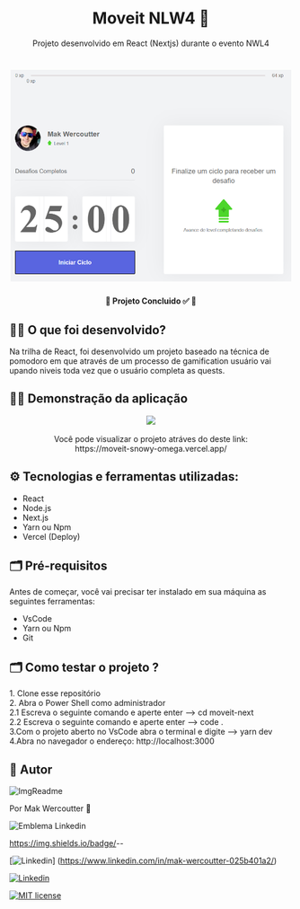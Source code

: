 <h1 align="center"> Moveit NLW4 🚀 </h1>
<p align="center">Projeto desenvolvido em React (Nextjs) durante o evento NWL4</p>
<h1 align="center">
<img width="500" height="auto" alt="ImgReadme" title="ImgReadme"  src="https://github.com/makwfs/NLW4--Moveit-Nextjs-/blob/main/assets/ImgReadme.PNG" >
</h1>

<h4 align="center"> 
	🚧  Projeto Concluido ✅  🚧
</h4>

<h2> 👨‍💻  O que foi desenvolvido?</h2>
<p> Na trilha de React, foi desenvolvido um projeto
baseado na técnica de pomodoro em que através de um  
processo de gamification usuário vai upando niveis 
toda vez que o usuário completa as quests.</p>


<h2>👨‍🏫 Demonstração da aplicação</h2>

<p align="center">
<img  src="https://media.giphy.com/media/JxM7WHUlmXvxei2nvq/giphy.gif" >
</p>
<p align="center">
Você pode visualizar o projeto atráves do deste link:<br>
 https://moveit-snowy-omega.vercel.app/</p>

<h2>⚙️ Tecnologias e ferramentas utilizadas: </h2>

- React
- Node.js
- Next.js
- Yarn ou Npm
- Vercel (Deploy)

<h2>🗂️ Pré-requisitos </h2>
<p>Antes de começar, você vai precisar ter instalado em sua máquina as seguintes ferramentas:</p>

- VsCode
- Yarn ou Npm
- Git

<h2>🗂️ Como testar o projeto ? </h2>
<p>1. Clone esse repositório<br>
2. Abra o Power Shell como administrador<br>
  2.1 Escreva o seguinte comando e aperte enter --> cd moveit-next<br>
  2.2 Escreva o seguinte comando e aperte enter --> code .<br>
3.Com o projeto aberto no VsCode abra o terminal e digite --> yarn dev<br>
4.Abra no navegador o endereço: http://localhost:3000</p>

<h2>👨 Autor </h2>
<img width="150" height="150" alt="ImgReadme" title="ImgReadme"  src="https://github.com/makwfs.png" >

<p>Por Mak Wercoutter 🖖</p>
<p></p>

<img src="https://camo.githubusercontent.com/bee4ad5804b8b53a1ba11661fdec9850f2a035c5cbdae1723f9d38003d255fce/68747470733a2f2f696d672e736869656c64732e696f2f62616467652f2d616e616272746f727265732d626c75653f7374796c653d666c61742d737175617265266c6f676f3d4c696e6b6564696e266c6f676f436f6c6f723d7768697465266c696e6b3d68747470733a2f2f7777772e6c696e6b6564696e2e636f6d2f696e2f616e616272746f727265732f" alt="Emblema Linkedin" data-canonical-src="https://img.shields.io/badge/-anabrtorres-blue?style=flat-square&amp;logo=Linkedin&amp;logoColor=white&amp;link=https://www.linkedin.com/in/https://www.linkedin.com/in/mak-wercoutter-025b401a2//" style="max-width:100%;">


https://img.shields.io/badge/<Linkedin>-<Linkedin>-<blue>

[![Linkedin](https://img.shields.io/badge/maintainer-theMaintainer-blue.svg)]
(https://www.linkedin.com/in/mak-wercoutter-025b401a2/)


[![Linkedin](https://img.shields.io/badge/License-MIT-blue.svg)](https://www.linkedin.com/in/mak-wercoutter-025b401a2/)

[![MIT license](https://img.shields.io/badge/License-MIT-blue.svg)](https://lbesson.mit-license.org/)